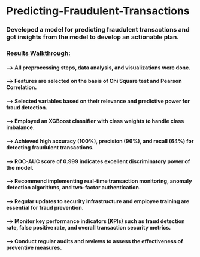 # Predicting-Fraudulent-Transactions

### Developed a model for predicting fraudulent transactions and got insights from the model to develop an actionable plan. 

### <ins> Results Walkthrough:</ins>

#### --> All preprocessing steps, data analysis, and visualizations were done.
#### --> Features are selected on the basis of Chi Square test and Pearson Correlation.
#### --> Selected variables based on their relevance and predictive power for fraud detection.
#### --> Employed an XGBoost classifier with class weights to handle class imbalance.
#### --> Achieved high accuracy (100%), precision (96%), and recall (64%) for detecting fraudulent transactions.
#### --> ROC-AUC score of 0.999 indicates excellent discriminatory power of the model.
#### --> Recommend implementing real-time transaction monitoring, anomaly detection algorithms, and two-factor authentication.
#### --> Regular updates to security infrastructure and employee training are essential for fraud prevention.
#### --> Monitor key performance indicators (KPIs) such as fraud detection rate, false positive rate, and overall transaction security metrics.
#### --> Conduct regular audits and reviews to assess the effectiveness of preventive measures.

